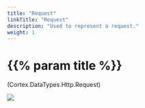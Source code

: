 ```yaml
---
title: "Request"
linkTitle: "Request"
description: "Used to represent a request."
weight: 1
---
```


# {{% param title %}}

<p class="namespace">(Cortex.DataTypes.Http.Request)</p>

<img src="/images/work-in-progress.jpg">
